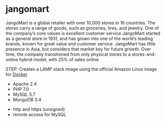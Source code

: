 # jangomart
JangoMart is a global retailer with over 10,000 stores in 16 countries. The stores carry a range of goods, such as groceries, tires, and jewelry.
One of the company’s core values is excellent customer service
JangoMart started as a general store in 1931, and has grown into one of the world’s leading brands, known for great value and customer service.
JangoMart has little presence in Asia, but considers that market key for future growth.
Over time, the company transitioned from only physical stores to a stores-and-online hybrid model, with 25% of sales online.

STEP:
Creates a LAMP stack image using the official Amazon Linux image for [Docker](http://docker.com)

* Apache 2.4
* PHP 7.0
* MySQL 5.7
* MongoDB 3.4

- http and https (unsigned)
- remote access for MySQL



